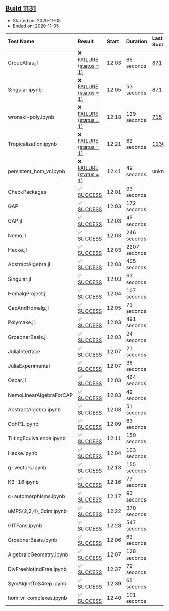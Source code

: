 ## [Build 1131](https://oscarci.mathematik.uni-kl.de/job/oscar-stable/1131/)

* Started on: 2020-11-05
* Ended on: 2020-11-05

| Test Name    | Result | Start | Duration | Last Success | First Failure |
|:-------------|:-------|:------|:---------|:-------------|:--------------|
| GroupAtlas.jl | ❌ [FAILURE (status = 1)](https://oscarci.mathematik.uni-kl.de/job/oscar-stable/1131/artifact/logs/build-1131/GroupAtlas.jl.log) | 12:03 | 65 seconds | [871](https://oscarci.mathematik.uni-kl.de/job/oscar-stable/871/) | [872](https://oscarci.mathematik.uni-kl.de/job/oscar-stable/872/) |
| Singular.ipynb | ❌ [FAILURE (status = 1)](https://oscarci.mathematik.uni-kl.de/job/oscar-stable/1131/artifact/logs/build-1131/Singular.ipynb.log) | 12:05 | 53 seconds | [871](https://oscarci.mathematik.uni-kl.de/job/oscar-stable/871/) | [872](https://oscarci.mathematik.uni-kl.de/job/oscar-stable/872/) |
| wronski-poly.ipynb | ❌ [FAILURE (status = 1)](https://oscarci.mathematik.uni-kl.de/job/oscar-stable/1131/artifact/logs/build-1131/wronski-poly.ipynb.log) | 12:18 | 129 seconds | [715](https://oscarci.mathematik.uni-kl.de/job/oscar-stable/715/) | [716](https://oscarci.mathematik.uni-kl.de/job/oscar-stable/716/) |
| Tropicalization.ipynb | ❌ [FAILURE (status = 1)](https://oscarci.mathematik.uni-kl.de/job/oscar-stable/1131/artifact/logs/build-1131/Tropicalization.ipynb.log) | 12:21 | 82 seconds | [1130](https://oscarci.mathematik.uni-kl.de/job/oscar-stable/1130/) | [1131](https://oscarci.mathematik.uni-kl.de/job/oscar-stable/1131/) |
| persistent_hom_vr.ipynb | ❌ [FAILURE (status = 1)](https://oscarci.mathematik.uni-kl.de/job/oscar-stable/1131/artifact/logs/build-1131/persistent_hom_vr.ipynb.log) | 12:41 | 49 seconds | unknown | unknown |
| CheckPackages | ✅ [SUCCESS](https://oscarci.mathematik.uni-kl.de/job/oscar-stable/1131/artifact/logs/build-1131/CheckPackages.log) | 12:01 | 93 seconds |  |  |
| GAP | ✅ [SUCCESS](https://oscarci.mathematik.uni-kl.de/job/oscar-stable/1131/artifact/logs/build-1131/GAP.log) | 12:03 | 172 seconds |  |  |
| GAP.jl | ✅ [SUCCESS](https://oscarci.mathematik.uni-kl.de/job/oscar-stable/1131/artifact/logs/build-1131/GAP.jl.log) | 12:03 | 45 seconds |  |  |
| Nemo.jl | ✅ [SUCCESS](https://oscarci.mathematik.uni-kl.de/job/oscar-stable/1131/artifact/logs/build-1131/Nemo.jl.log) | 12:03 | 246 seconds |  |  |
| Hecke.jl | ✅ [SUCCESS](https://oscarci.mathematik.uni-kl.de/job/oscar-stable/1131/artifact/logs/build-1131/Hecke.jl.log) | 12:03 | 2207 seconds |  |  |
| AbstractAlgebra.jl | ✅ [SUCCESS](https://oscarci.mathematik.uni-kl.de/job/oscar-stable/1131/artifact/logs/build-1131/AbstractAlgebra.jl.log) | 12:03 | 405 seconds |  |  |
| Singular.jl | ✅ [SUCCESS](https://oscarci.mathematik.uni-kl.de/job/oscar-stable/1131/artifact/logs/build-1131/Singular.jl.log) | 12:03 | 63 seconds |  |  |
| HomalgProject.jl | ✅ [SUCCESS](https://oscarci.mathematik.uni-kl.de/job/oscar-stable/1131/artifact/logs/build-1131/HomalgProject.jl.log) | 12:04 | 107 seconds |  |  |
| CapAndHomalg.jl | ✅ [SUCCESS](https://oscarci.mathematik.uni-kl.de/job/oscar-stable/1131/artifact/logs/build-1131/CapAndHomalg.jl.log) | 12:05 | 71 seconds |  |  |
| Polymake.jl | ✅ [SUCCESS](https://oscarci.mathematik.uni-kl.de/job/oscar-stable/1131/artifact/logs/build-1131/Polymake.jl.log) | 12:03 | 491 seconds |  |  |
| GroebnerBasis.jl | ✅ [SUCCESS](https://oscarci.mathematik.uni-kl.de/job/oscar-stable/1131/artifact/logs/build-1131/GroebnerBasis.jl.log) | 12:03 | 24 seconds |  |  |
| JuliaInterface | ✅ [SUCCESS](https://oscarci.mathematik.uni-kl.de/job/oscar-stable/1131/artifact/logs/build-1131/JuliaInterface.log) | 12:07 | 21 seconds |  |  |
| JuliaExperimental | ✅ [SUCCESS](https://oscarci.mathematik.uni-kl.de/job/oscar-stable/1131/artifact/logs/build-1131/JuliaExperimental.log) | 12:07 | 36 seconds |  |  |
| Oscar.jl | ✅ [SUCCESS](https://oscarci.mathematik.uni-kl.de/job/oscar-stable/1131/artifact/logs/build-1131/Oscar.jl.log) | 12:03 | 464 seconds |  |  |
| NemoLinearAlgebraForCAP | ✅ [SUCCESS](https://oscarci.mathematik.uni-kl.de/job/oscar-stable/1131/artifact/logs/build-1131/NemoLinearAlgebraForCAP.log) | 12:03 | 49 seconds |  |  |
| AbstractAlgebra.ipynb | ✅ [SUCCESS](https://oscarci.mathematik.uni-kl.de/job/oscar-stable/1131/artifact/logs/build-1131/AbstractAlgebra.ipynb.log) | 12:03 | 51 seconds |  |  |
| CohP1.ipynb | ✅ [SUCCESS](https://oscarci.mathematik.uni-kl.de/job/oscar-stable/1131/artifact/logs/build-1131/CohP1.ipynb.log) | 12:09 | 63 seconds |  |  |
| TiltingEquivalence.ipynb | ✅ [SUCCESS](https://oscarci.mathematik.uni-kl.de/job/oscar-stable/1131/artifact/logs/build-1131/TiltingEquivalence.ipynb.log) | 12:11 | 150 seconds |  |  |
| Hecke.ipynb | ✅ [SUCCESS](https://oscarci.mathematik.uni-kl.de/job/oscar-stable/1131/artifact/logs/build-1131/Hecke.ipynb.log) | 12:04 | 103 seconds |  |  |
| g-vectors.ipynb | ✅ [SUCCESS](https://oscarci.mathematik.uni-kl.de/job/oscar-stable/1131/artifact/logs/build-1131/g-vectors.ipynb.log) | 12:13 | 155 seconds |  |  |
| K3-16.ipynb | ✅ [SUCCESS](https://oscarci.mathematik.uni-kl.de/job/oscar-stable/1131/artifact/logs/build-1131/K3-16.ipynb.log) | 12:16 | 77 seconds |  |  |
| c-automorphisms.ipynb | ✅ [SUCCESS](https://oscarci.mathematik.uni-kl.de/job/oscar-stable/1131/artifact/logs/build-1131/c-automorphisms.ipynb.log) | 12:17 | 93 seconds |  |  |
| uMPS(2,2,4)_0dim.ipynb | ✅ [SUCCESS](https://oscarci.mathematik.uni-kl.de/job/oscar-stable/1131/artifact/logs/build-1131/uMPS-2-2-4-_0dim.ipynb.log) | 12:22 | 370 seconds |  |  |
| GITFans.ipynb | ✅ [SUCCESS](https://oscarci.mathematik.uni-kl.de/job/oscar-stable/1131/artifact/logs/build-1131/GITFans.ipynb.log) | 12:28 | 547 seconds |  |  |
| GroebnerBasis.ipynb | ✅ [SUCCESS](https://oscarci.mathematik.uni-kl.de/job/oscar-stable/1131/artifact/logs/build-1131/GroebnerBasis.ipynb.log) | 12:06 | 62 seconds |  |  |
| AlgebraicGeometry.ipynb | ✅ [SUCCESS](https://oscarci.mathematik.uni-kl.de/job/oscar-stable/1131/artifact/logs/build-1131/AlgebraicGeometry.ipynb.log) | 12:07 | 128 seconds |  |  |
| DivFreeNotIndFree.ipynb | ✅ [SUCCESS](https://oscarci.mathematik.uni-kl.de/job/oscar-stable/1131/artifact/logs/build-1131/DivFreeNotIndFree.ipynb.log) | 12:37 | 79 seconds |  |  |
| SymAlgIntToS4rep.ipynb | ✅ [SUCCESS](https://oscarci.mathematik.uni-kl.de/job/oscar-stable/1131/artifact/logs/build-1131/SymAlgIntToS4rep.ipynb.log) | 12:39 | 65 seconds |  |  |
| hom_vr_complexes.ipynb | ✅ [SUCCESS](https://oscarci.mathematik.uni-kl.de/job/oscar-stable/1131/artifact/logs/build-1131/hom_vr_complexes.ipynb.log) | 12:40 | 101 seconds |  |  |
